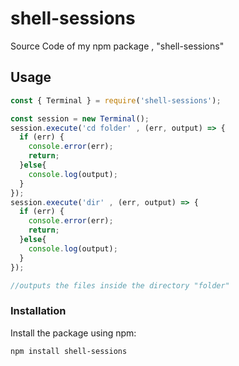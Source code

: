 # shell-sessions
Source Code of my npm package , "shell-sessions"

## Usage

```js
const { Terminal } = require('shell-sessions');

const session = new Terminal();
session.execute('cd folder' , (err, output) => {
  if (err) {
    console.error(err);
    return;
  }else{
    console.log(output);
  }
});
session.execute('dir' , (err, output) => {
  if (err) {
    console.error(err);
    return;
  }else{
    console.log(output);
  }
});

//outputs the files inside the directory "folder"
```

### Installation

Install the package using npm:

```bash
npm install shell-sessions
```
